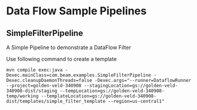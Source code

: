 # Data Flow Sample Pipelines

## SimpleFilterPipeline
A Simple Pipeline to demonstrate a DataFlow Filter

Use following command to create a template

```
mvn compile exec:java -Dexec.mainClass=com.beam.examples.SimpleFilterPipeline -Dexec.cleanupDaemonThreads=false -Dexec.args="--runner=DataflowRunner --project=golden-veld-340908 --stagingLocation=gs://golden-veld-340908-dist/staging --tempLocation=gs://golden-veld-340908-temp/working --templateLocation=gs://golden-veld-340908-dist/templates/simple_filter_template --region=us-central1"
```